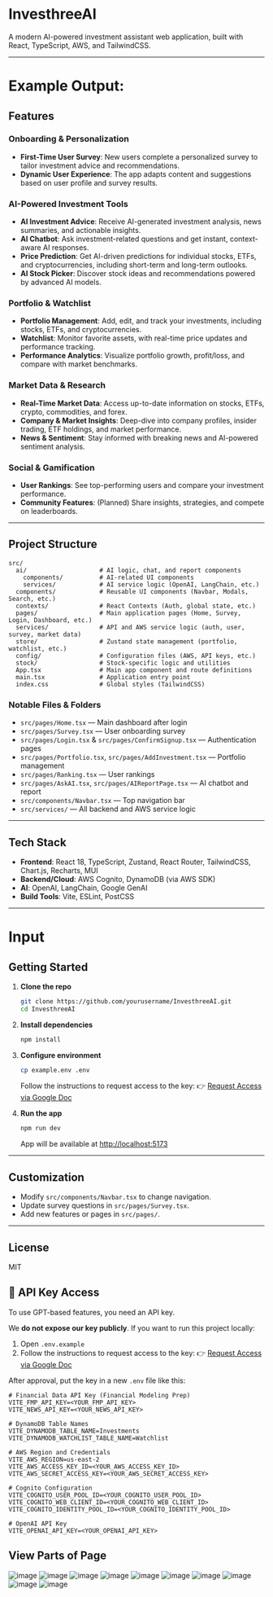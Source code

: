 # InvesthreeAI

A modern AI-powered investment assistant web application, built with React, TypeScript, AWS, and TailwindCSS.



---

# Example Output:
## Features

### Onboarding & Personalization
- **First-Time User Survey**: New users complete a personalized survey to tailor investment advice and recommendations.
- **Dynamic User Experience**: The app adapts content and suggestions based on user profile and survey results.

### AI-Powered Investment Tools
- **AI Investment Advice**: Receive AI-generated investment analysis, news summaries, and actionable insights.
- **AI Chatbot**: Ask investment-related questions and get instant, context-aware AI responses.
- **Price Prediction**: Get AI-driven predictions for individual stocks, ETFs, and cryptocurrencies, including short-term and long-term outlooks.
- **AI Stock Picker**: Discover stock ideas and recommendations powered by advanced AI models.

### Portfolio & Watchlist
- **Portfolio Management**: Add, edit, and track your investments, including stocks, ETFs, and cryptocurrencies.
- **Watchlist**: Monitor favorite assets, with real-time price updates and performance tracking.
- **Performance Analytics**: Visualize portfolio growth, profit/loss, and compare with market benchmarks.

### Market Data & Research
- **Real-Time Market Data**: Access up-to-date information on stocks, ETFs, crypto, commodities, and forex.
- **Company & Market Insights**: Deep-dive into company profiles, insider trading, ETF holdings, and market performance.
- **News & Sentiment**: Stay informed with breaking news and AI-powered sentiment analysis.

### Social & Gamification
- **User Rankings**: See top-performing users and compare your investment performance.
- **Community Features**: (Planned) Share insights, strategies, and compete on leaderboards.


---

## Project Structure

```
src/
  ai/                    # AI logic, chat, and report components
    components/          # AI-related UI components
    services/            # AI service logic (OpenAI, LangChain, etc.)
  components/            # Reusable UI components (Navbar, Modals, Search, etc.)
  contexts/              # React Contexts (Auth, global state, etc.)
  pages/                 # Main application pages (Home, Survey, Login, Dashboard, etc.)
  services/              # API and AWS service logic (auth, user, survey, market data)
  store/                 # Zustand state management (portfolio, watchlist, etc.)
  config/                # Configuration files (AWS, API keys, etc.)
  stock/                 # Stock-specific logic and utilities
  App.tsx                # Main app component and route definitions
  main.tsx               # Application entry point
  index.css              # Global styles (TailwindCSS)
```

### Notable Files & Folders

- `src/pages/Home.tsx` — Main dashboard after login
- `src/pages/Survey.tsx` — User onboarding survey
- `src/pages/Login.tsx` & `src/pages/ConfirmSignup.tsx` — Authentication pages
- `src/pages/Portfolio.tsx`, `src/pages/AddInvestment.tsx` — Portfolio management
- `src/pages/Ranking.tsx` — User rankings
- `src/pages/AskAI.tsx`, `src/pages/AIReportPage.tsx` — AI chatbot and report
- `src/components/Navbar.tsx` — Top navigation bar
- `src/services/` — All backend and AWS service logic

---

## Tech Stack

- **Frontend**: React 18, TypeScript, Zustand, React Router, TailwindCSS, Chart.js, Recharts, MUI
- **Backend/Cloud**: AWS Cognito, DynamoDB (via AWS SDK)
- **AI**: OpenAI, LangChain, Google GenAI
- **Build Tools**: Vite, ESLint, PostCSS

---

# Input
## Getting Started

1. **Clone the repo**
    ```bash
    git clone https://github.com/yourusername/InvesthreeAI.git
    cd InvesthreeAI
    ```

2. **Install dependencies**
    ```bash
    npm install
    ```

3. **Configure environment**
    ```bash
    cp example.env .env
    ```
    Follow the instructions to request access to the key:
   👉 [Request Access via Google Doc](https://docs.google.com/document/d/1Am2464__TcCagisOEWl6KscyesZszOzOqspMmRVvg-g/edit?usp=sharing)

4. **Run the app**
    ```bash
    npm run dev
    ```
    App will be available at [http://localhost:5173](http://localhost:5173)


---

## Customization

- Modify `src/components/Navbar.tsx` to change navigation.
- Update survey questions in `src/pages/Survey.tsx`.
- Add new features or pages in `src/pages/`.

---

## License

MIT 

## 🔐 API Key Access

To use GPT-based features, you need an API key.

We **do not expose our key publicly**. If you want to run this project locally:

1. Open `.env.example`
2. Follow the instructions to request access to the key:
   👉 [Request Access via Google Doc](https://docs.google.com/document/d/1Am2464__TcCagisOEWl6KscyesZszOzOqspMmRVvg-g/edit?usp=sharing)

After approval, put the key in a new `.env` file like this:

```env
# Financial Data API Key (Financial Modeling Prep)
VITE_FMP_API_KEY=<YOUR_FMP_API_KEY>
VITE_NEWS_API_KEY=<YOUR_NEWS_API_KEY>

# DynamoDB Table Names
VITE_DYNAMODB_TABLE_NAME=Investments
VITE_DYNAMODB_WATCHLIST_TABLE_NAME=Watchlist

# AWS Region and Credentials
VITE_AWS_REGION=us-east-2
VITE_AWS_ACCESS_KEY_ID=<YOUR_AWS_ACCESS_KEY_ID>
VITE_AWS_SECRET_ACCESS_KEY=<YOUR_AWS_SECRET_ACCESS_KEY>

# Cognito Configuration
VITE_COGNITO_USER_POOL_ID=<YOUR_COGNITO_USER_POOL_ID>
VITE_COGNITO_WEB_CLIENT_ID=<YOUR_COGNITO_WEB_CLIENT_ID>
VITE_COGNITO_IDENTITY_POOL_ID=<YOUR_COGNITO_IDENTITY_POOL_ID>

# OpenAI API Key
VITE_OPENAI_API_KEY=<YOUR_OPENAI_API_KEY>
```

## View Parts of Page
![image](https://github.com/user-attachments/assets/6eab60bf-a859-4cdf-8e41-e984d05cad53)
![image](https://github.com/user-attachments/assets/c031eb88-fcc5-42b0-9d18-7fd0292ea431)
![image](https://github.com/user-attachments/assets/57e87fb3-b5bf-40c8-9e4f-513be2900269)
![image](https://github.com/user-attachments/assets/f68433f7-377e-46d3-9128-30ce69268484)
![image](https://github.com/user-attachments/assets/5be76a97-eb43-4632-9644-a77509a41d36)
![image](https://github.com/user-attachments/assets/79175595-1bd2-4139-be28-ad8de22766d9)
![image](https://github.com/user-attachments/assets/9225bec2-ce72-423f-b881-8cebdd5b4bd1)
![image](https://github.com/user-attachments/assets/ea1efbc0-0805-4912-bf0c-90ea720daca3)
![image](https://github.com/user-attachments/assets/c315468f-19cc-46a9-ab2c-7fa7658aacd6)
![image](https://github.com/user-attachments/assets/76ef6c07-b05e-4478-a7e4-5a99e279a58a)

